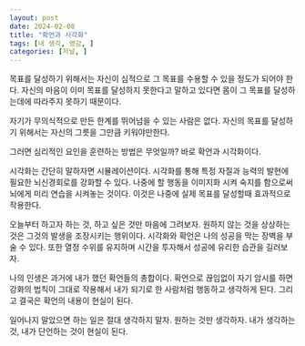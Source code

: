 ```yaml
---
layout: post
date: 2024-02-08
title: "확언과 시각화"
tags: [내 생각, 영감, ]
categories: [저널, ]
---
```



목표를 달성하기 위해서는 자신이 심적으로 그 목표를 수용할 수 있을 정도가 되어야 한다. 
자신의 마음이 이미 목표를 달성하지 못한다고 말하고 있다면 몸이 그 목표를 달성하는데에 따라주지 못하기 때문이다. 


자기가 무의식적으로 만든 한계를 뛰어넘을 수 있는 사람은 없다. 자신의 목표를 달성하기 위해서는 자신의 그릇을 그만큼 키워야만한다.


그러면 심리적인 요인을 훈련하는 방법은 무엇일까? 바로 확언과 시각화이다.


시각화는 간단히 말하자면 시뮬레이션이다. 시각화를 통해 특정 자질과 능력의 발현에 필요한 뇌신경회로를 강화할 수 있다. 나중에 할 행동을 이미지화 시켜 숙지를 함으로써 뇌에게 미리 연습을 시켜놓는 것이다. 이것은 나중에 실제 목표를 달성할때 효과적으로 작용한다.


오늘부터 하고자 하는 것, 하고 싶은 것만 마음에 그려보자. 원하지 않는 것을 상상하는 것은 그것의 발생을 조장시키는 행위이다.
시각화와 확언은 나의 성공을 막는 장벽을 부술 수 있다. 또한 열정 수위를 유지하며 시간을 투자해서 성공에 유리한 습관을 길러보자.


나의 인생은 과거에 내가 했던 확언들의 총합이다. 확언으로 끊임없이 자기 암시를 하면 강화의 법칙이 그대로 작용해서 내가 되기로 한 사람처럼 행동하고 생각하게 된다. 그리고 결국은 확언의 내용이 현실이 된다. 


일어나지 말았으면 하는 일은 절대 생각하지 말자. 원하는 것만 생각하자. 내가 생각하는 것, 내가 단언하는 것이 현실이 된다.

